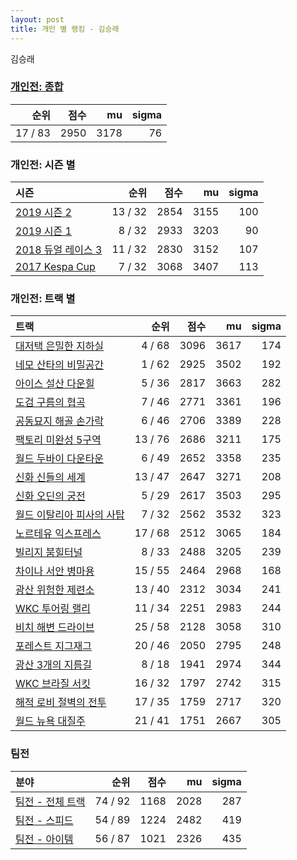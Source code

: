 ```yaml
---
layout: post
title: 개인 별 랭킹 - 김승래
---
```


김승래

### [개인전: 종합](../singles-full)

| 순위 | 점수 | mu | sigma |
|---:|---:|---:|---:|
| 17 / 83 | 2950 | 3178 | 76 |

### 개인전: 시즌 별

| 시즌 | 순위 | 점수 | mu | sigma |
|:---|---:|---:|---:|---:|
| [2019 시즌 2](../singles-s2019_2) | 13 / 32 | 2854 | 3155 | 100 |
| [2019 시즌 1](../singles-s2019_1) | 8 / 32 | 2933 | 3203 | 90 |
| [2018 듀얼 레이스 3](../singles-s2018_1) | 11 / 32 | 2830 | 3152 | 107 |
| [2017 Kespa Cup](../singles-s2017_2) | 7 / 32 | 3068 | 3407 | 113 |

### 개인전: 트랙 별

| 트랙 | 순위 | 점수 | mu | sigma |
|:---|---:|---:|---:|---:|
| [대저택 은밀한 지하실](../jeotaek) | 4 / 68 | 3096 | 3617 | 174 |
| [네모 산타의 비밀공간](../santa) | 1 / 62 | 2925 | 3502 | 192 |
| [아이스 설산 다운힐](../seolsan) | 5 / 36 | 2817 | 3663 | 282 |
| [도검 구름의 협곡](../hyupgog) | 7 / 46 | 2771 | 3361 | 196 |
| [공동묘지 해골 손가락](../haeson) | 6 / 46 | 2706 | 3389 | 228 |
| [팩토리 미완성 5구역](../district5) | 13 / 76 | 2686 | 3211 | 175 |
| [월드 두바이 다운타운](../dubai) | 6 / 49 | 2652 | 3358 | 235 |
| [신화 신들의 세계](../shinsegye) | 13 / 47 | 2647 | 3271 | 208 |
| [신화 오딘의 궁전](../odin) | 5 / 29 | 2617 | 3503 | 295 |
| [월드 이탈리아 피사의 사탑](../pizza) | 7 / 32 | 2562 | 3532 | 323 |
| [노르테유 익스프레스](../noex) | 17 / 68 | 2512 | 3065 | 184 |
| [빌리지 붐힐터널](../boomhill) | 8 / 33 | 2488 | 3205 | 239 |
| [차이나 서안 병마용](../byeongma) | 15 / 55 | 2464 | 2968 | 168 |
| [광산 위험한 제련소](../jeryeonso) | 13 / 40 | 2312 | 3034 | 241 |
| [WKC 투어링 랠리](../rally) | 11 / 34 | 2251 | 2983 | 244 |
| [비치 해변 드라이브](../haebyun) | 25 / 58 | 2128 | 3058 | 310 |
| [포레스트 지그재그](../zigzag) | 20 / 46 | 2050 | 2795 | 248 |
| [광산 3개의 지름길](../gwangsamji) | 8 / 18 | 1941 | 2974 | 344 |
| [WKC 브라질 서킷](../brazil) | 16 / 32 | 1797 | 2742 | 315 |
| [해적 로비 절벽의 전투](../lobby) | 17 / 35 | 1759 | 2717 | 320 |
| [월드 뉴욕 대질주](../newyork) | 21 / 41 | 1751 | 2667 | 305 |

### 팀전

| 분야 | 순위 | 점수 | mu | sigma |
|:---|---:|---:|---:|---:|
| [팀전 - 전체 트랙](../team-full) | 74 / 92 | 1168 | 2028 | 287 |
| [팀전 - 스피드](../team-speed) | 54 / 89 | 1224 | 2482 | 419 |
| [팀전 - 아이템](../team-item) | 56 / 87 | 1021 | 2326 | 435 |
